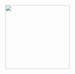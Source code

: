 <img src=![photo_2023-12-24_15-12-47](https://github.com/Tseehay/python-telegram-bot/assets/118212771/6bd49ee7-db39-438f-9bce-0fcf7d6f83f4)
  width="200" height="200">
